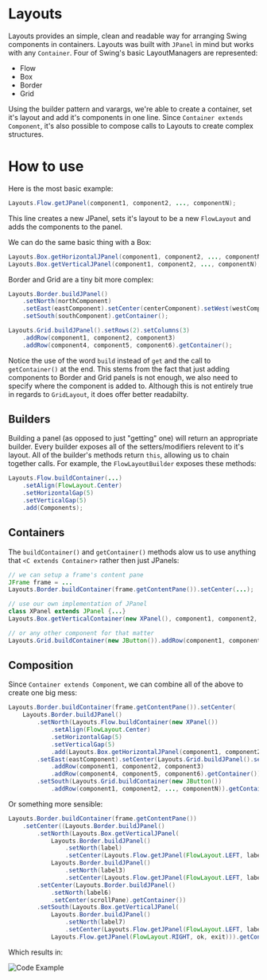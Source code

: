 Layouts
=======
Layouts provides an simple, clean and readable way for arranging Swing components in containers.
Layouts was built with `JPanel` in mind but works with any `Container`.
Four of Swing's basic LayoutManagers are represented:
* Flow
* Box
* Border
* Grid

Using the builder pattern and varargs, we're able to create a container, 
set it's layout and add it's components in one line. 
Since `Container extends Component`, it's also possible to compose calls to Layouts to create complex structures.

How to use
==========
Here is the most basic example:
```java
Layouts.Flow.getJPanel(component1, component2, ..., componentN);
```
This line creates a new JPanel, sets it's layout to be a new `FlowLayout` and adds the components to the panel.

We can do the same basic thing with a Box:
```java
Layouts.Box.getHorizontalJPanel(component1, component2, ..., componentN);
Layouts.Box.getVerticalJPanel(component1, component2, ..., componentN);
```

Border and Grid are a tiny bit more complex:
```java
Layouts.Border.buildJPanel()
	.setNorth(northComponent)
	.setEast(eastComponent).setCenter(centerComponent).setWest(westComponent)
	.setSouth(southComponent).getContainer();

Layouts.Grid.buildJPanel().setRows(2).setColumns(3)
	.addRow(component1, component2, component3)
	.addRow(component4, component5, component6).getContainer();
```
Notice the use of the word `build` instead of `get` and the call to `getContainer()` at the end. 
This stems from the fact that just adding components to Border and Grid panels is not enough, 
we also need to specify where the component is added to. 
Although this is not entirely true in regards to `GridLayout`, it does offer better readabilty.

Builders
--------
Building a panel (as opposed to just "getting" one) will return an appropriate builder. 
Every builder exposes all of the setters/modifiers relevent to it's layout. 
All of the builder's methods return `this`, allowing us to chain together calls.
For example, the `FlowLayoutBuilder` exposes these methods:
```java
Layouts.Flow.buildContainer(...)
	.setAlign(FlowLayout.Center)
	.setHorizontalGap(5)
	.setVerticalGap(5)
	.add(Components);
```

Containers
----------
The `buildContainer()` and `getContainer()` methods alow us to use anything that `<C extends Container>` rather then just JPanels:
```java
// we can setup a frame's content pane
JFrame frame = ...
Layouts.Border.buildContainer(frame.getContentPane()).setCenter(...);

// use our own implementation of JPanel
class XPanel extends JPanel {...}
Layouts.Box.getVerticalContainer(new XPanel(), component1, component2, ..., componentN)

// or any other component for that matter
Layouts.Grid.buildContainer(new JButton()).addRow(component1, component2, ..., componentN)
```

Composition
-----------
Since `Container extends Component`, we can combine all of the above to create one big mess:
```java
Layouts.Border.buildContainer(frame.getContentPane()).setCenter(
	Layouts.Border.buildJPanel()
		.setNorth(Layouts.Flow.buildContainer(new XPanel())
			.setAlign(FlowLayout.Center)
			.setHorizontalGap(5)
			.setVerticalGap(5)
			.add(Layouts.Box.getHorizontalJPanel(component1, component2, ..., componentN)).getContainer())
		.setEast(eastComponent).setCenter(Layouts.Grid.buildJPanel().setRows(2).setColumns(3)
			.addRow(component1, component2, component3)
			.addRow(component4, component5, component6).getContainer()).setWest(westComponent)
		.setSouth(Layouts.Grid.buildContainer(new JButton())
			.addRow(component1, component2, ..., componentN)).getContainer());
```

Or something more sensible:
```java
Layouts.Border.buildContainer(frame.getContentPane())
	.setCenter((Layouts.Border.buildJPanel()
		.setNorth(Layouts.Box.getVerticalJPanel(
			Layouts.Border.buildJPanel()
				.setNorth(label)
				.setCenter(Layouts.Flow.getJPanel(FlowLayout.LEFT, label1, value, label2, field)).getContainer(),
			Layouts.Border.buildJPanel()
				.setNorth(label3)
				.setCenter(Layouts.Flow.getJPanel(FlowLayout.LEFT, label4, stuff, label5, more)).getContainer()))
		.setCenter(Layouts.Border.buildJPanel()
			.setNorth(label6)
			.setCenter(scrollPane).getContainer())
		.setSouth(Layouts.Box.getVerticalJPanel(
			Layouts.Border.buildJPanel()
				.setNorth(label7)
				.setCenter(Layouts.Flow.getJPanel(FlowLayout.LEFT, label8, stuff1, label9, more1)).getContainer(),
			Layouts.Flow.getJPanel(FlowLayout.RIGHT, ok, exit))).getContainer()));
```

Which results in:

![Code Example](http://i.imgur.com/AT7Ud98.jpg "Code Example")
